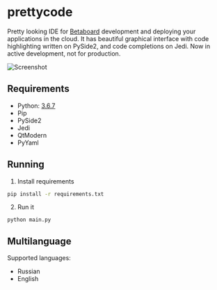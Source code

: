 # prettycode
Pretty looking IDE for [Betaboard](https://github.com/betaboard) development and deploying your applications in the cloud. It has beautiful graphical interface with code highlighting written on PySide2, and code completions on Jedi. Now in active development, not for production.

![Screenshot](https://i.imgur.com/igH3Vfv.png)

## Requirements

- Python: [3.6.7](https://www.python.org/downloads/release/python-367/)
- Pip
- PySide2
- Jedi
- QtModern
- PyYaml

## Running

1. Install requirements
```sh
pip install -r requirements.txt 
```

2. Run it
```
python main.py
```

## Multilanguage

Supported languages:

- Russian
- English
